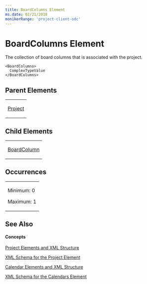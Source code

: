 ```yaml
---
title: BoardColumns Element
ms.date: 02/21/2018
monikerRange: 'project-client-odc'
---
```


# BoardColumns Element




The collection of board columns that is associated with the project.



    <BoardColumns>
      ComplexTypeValue
    </BoardColumns>

## Parent Elements

<table>
<colgroup>
<col style="width: 100%" />
</colgroup>
<tbody>
<tr class="odd">
<td><p><a href="project-element.md">Project</a></p></td>
</tr>
</tbody>
</table>

## Child Elements

<table>
<colgroup>
<col style="width: 100%" />
</colgroup>
<tbody>
<tr class="odd">
<td><p><a href="boardcolumn-element.md">BoardColumn</a></p></td>
</tr>
</tbody>
</table>

## Occurrences

<table>
<colgroup>
<col style="width: 100%" />
</colgroup>
<tbody>
<tr class="odd">
<td><p>Minimum: 0</p>
<p>Maximum: 1</p></td>
</tr>
</tbody>
</table>

## See Also

#### Concepts

[Project Elements and XML Structure](project-elements-and-xml-structure.md)

[XML Schema for the Project Element](xml-schema-for-the-project-element.md)

[Calendar Elements and XML Structure](calendar-elements-and-xml-structure.md)

[XML Schema for the Calendars Element](xml-schema-for-the-calendars-element.md)

